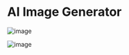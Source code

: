 # AI Image Generator

![image](https://github.com/Axstr0n/Projects/assets/111118363/9c3fc376-7bae-4f34-9db6-5039ff4a5417)

![image](https://github.com/Axstr0n/Projects/assets/111118363/60bffd01-ffa3-4774-a619-d7d2c0ad9e7c)
